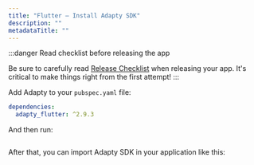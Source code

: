 ```yaml
---
title: "Flutter – Install Adapty SDK"
description: ""
metadataTitle: ""
---
```


:::danger
Read checklist before releasing the app

Be sure to carefully read [Release Checklist](https://docs.adapty.io/docs/release-checklist) when releasing your app. It's critical to make things right from the first attempt!
:::

Add Adapty to your `pubspec.yaml` file:

```yaml title="title="pubspec.yaml""
dependencies:
  adapty_flutter: ^2.9.3
```

And then run:

```bash title="title="flutter pub get""
```

After that, you can import Adapty SDK in your application like this:

```dart title="title="import 'package:adapty_flutter/adapty_flutter.dart';""
```